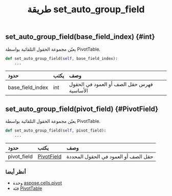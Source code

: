 ﻿---
title: طريقة set_auto_group_field
second_title: Aspose.Cells for Python via .NET API المراجع
description:
type: docs
weight: 200
url: /ar/python-net/aspose.cells.pivot/pivottable/set_auto_group_field/
is_root: false
---
##  set_auto_group_field(base_field_index) {#int}
يعيّن مجموعة الحقول التلقائية بواسطة PivotTable.



```python
def set_auto_group_field(self, base_field_index):
    ...
```


| حدود| يكتب| وصف|
| :- | :- | :- |
| base_field_index | int | فهرس حقل الصف أو العمود في الحقول الأساسية|


##  set_auto_group_field(pivot_field) {#PivotField}
يعيّن مجموعة الحقول التلقائية بواسطة PivotTable.



```python
def set_auto_group_field(self, pivot_field):
    ...
```


| حدود| يكتب| وصف|
| :- | :- | :- |
| pivot_field | [PivotField](/cells/ar/python-net/aspose.cells.pivot/pivotfield) | حقل الصف أو العمود في الحقول المحددة|



###  أنظر أيضا
* وحدة [aspose.cells.pivot](../../)
* فئة [PivotTable](/cells/ar/python-net/aspose.cells.pivot/pivottable)

